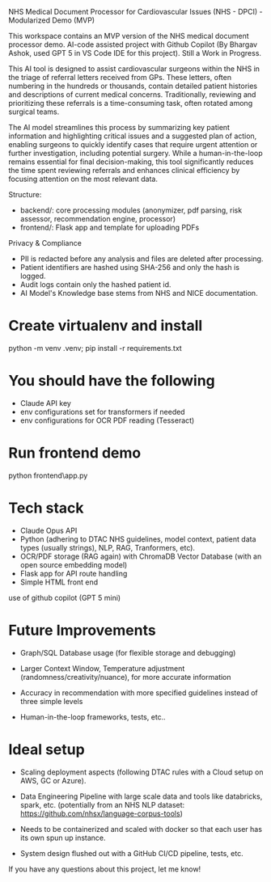 NHS Medical Document Processor for Cardiovascular Issues (NHS - DPCI) - Modularized Demo (MVP)

This workspace contains an MVP version of the NHS medical document processor demo. AI-code assisted project with Github Copilot (By Bhargav Ashok, used GPT 5 in VS Code IDE for this project). Still a Work in Progress.

This AI tool is designed to assist cardiovascular surgeons within the NHS in the triage of referral letters received from GPs. These letters, often numbering in the hundreds or thousands, contain detailed patient histories and descriptions of current medical concerns. Traditionally, reviewing and prioritizing these referrals is a time-consuming task, often rotated among surgical teams.

The AI model streamlines this process by summarizing key patient information and highlighting critical issues and a suggested plan of action, enabling surgeons to quickly identify cases that require urgent attention or further investigation, including potential surgery. While a human-in-the-loop remains essential for final decision-making, this tool significantly reduces the time spent reviewing referrals and enhances clinical efficiency by focusing attention on the most relevant data.

Structure:
- backend/: core processing modules (anonymizer, pdf parsing, risk assessor, recommendation engine, processor)
- frontend/: Flask app and template for uploading PDFs

Privacy & Compliance
- PII is redacted before any analysis and files are deleted after processing.
- Patient identifiers are hashed using SHA-256 and only the hash is logged.
- Audit logs contain only the hashed patient id.
- AI Model's Knowledge base stems from NHS and NICE documentation.

# Create virtualenv and install
python -m venv .venv; pip install -r requirements.txt

# You should have the following

- Claude API key
- env configurations set for transformers if needed
- env configurations for OCR PDF reading (Tesseract)

# Run frontend demo
python frontend\app.py


# Tech stack

- Claude Opus API
- Python (adhering to DTAC NHS guidelines, model context, patient data types (usually strings), NLP, RAG, Tranformers, etc).
- OCR/PDF storage (RAG again) with ChromaDB Vector Database (with an open source embedding model)
- Flask app for API route handling
- Simple HTML front end

use of github copilot (GPT 5 mini)

# Future Improvements

- Graph/SQL Database usage (for flexible storage and debugging)

- Larger Context Window, Temperature adjustment (randomness/creativity/nuance), for more accurate information

- Accuracy in recommendation with more specified guidelines instead of three simple levels

- Human-in-the-loop frameworks, tests, etc..

# Ideal setup

- Scaling deployment aspects (following DTAC rules with a Cloud setup on AWS, GC or Azure).

- Data Engineering Pipeline with large scale data and tools like databricks, spark, etc. (potentially from an NHS NLP dataset: https://github.com/nhsx/language-corpus-tools)

- Needs to be containerized and scaled with docker so that each user has its own spun up instance. 

- System design flushed out with a GitHub CI/CD pipeline, tests, etc.


If you have any questions about this project, let me know! 


